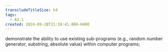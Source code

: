 ```yaml
---
transcludeTitleSize: h4
tags:
  - A3.1
created: 2024-09-28T21:19:41.000-0400
---
```

demonstrate the ability to use existing sub-programs (e.g., random number generator, substring, absolute value) within computer programs;